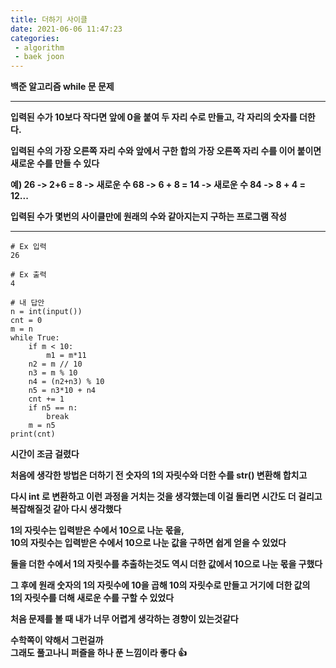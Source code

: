 ```yaml
---
title: 더하기 사이클
date: 2021-06-06 11:47:23
categories: 
 - algorithm
 - baek joon
---
```

**백준 알고리즘 while 문 문제**
___
**입력된 수가 10보다 작다면 앞에 0을 붙여 두 자리 수로 만들고, 각 자리의 숫자를 더한다.** 

**입력된 수의 가장 오른쪽 자리 수와 앞에서 구한 합의 가장 오른쪽 자리 수를 이어 붙이면**  
**새로운  수를 만들 수 있다**

**예) 26 -> 2+6 = 8  -> 새로운 수 68 -> 6 + 8 = 14 -> 새로운 수 84 -> 8 + 4 = 12...**    

**입력된 수가 몇번의 사이클만에 원래의 수와 같아지는지 구하는 프로그램 작성**
___
```
# Ex 입력
26
```
```
# Ex 출력
4
```
```
# 내 답안
n = int(input())
cnt = 0
m = n
while True:
    if m < 10:
        m1 = m*11
    n2 = m // 10
    n3 = m % 10
    n4 = (n2+n3) % 10
    n5 = n3*10 + n4
    cnt += 1
    if n5 == n:
        break
    m = n5
print(cnt)
```
**시간이 조금 걸렸다**  

**처음에 생각한 방법은 더하기 전 숫자의 1의 자릿수와 더한 수를 str() 변환해 합치고**  

**다시 int 로 변환하고 이런 과정을 거치는 것을 생각했는데 이걸 돌리면 시간도 더 걸리고**  
**복잡해질것 같아 다시 생각했다**  

**1의 자릿수는 입력받은 수에서 10으로 나눈 몫을,**   
**10의 자릿수는 입력받은 수에서 10으로 나눈 값을 구하면 쉽게 얻을 수 있었다** 

**둘을 더한 수에서 1의 자릿수를 추출하는것도 역시 더한 값에서 10으로 나눈 몫을 구했다**  

**그 후에 원래 숫자의 1의 자릿수에 10을 곱해 10의 자릿수로 만들고 거기에 더한 값의**  
**1의 자릿수를 더해 새로운 수를 구할 수 있었다**  

**처음 문제를 볼 때 내가 너무 어렵게 생각하는 경향이 있는것같다**  

**수학쪽이 약해서 그런걸까**   
**그래도 풀고나니 퍼즐을 하나 푼 느낌이라 좋다 👍**